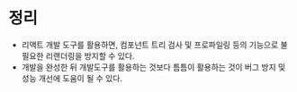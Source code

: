 # 정리
- 리액트 개발 도구를 활용하면, 컴포넌트 트리 검사 및 프로파일링 등의 기능으로 불필요한 리랜더링을 방지할 수 있다.
- 개발을 완성한 뒤 개발도구를 활용하는 것보다 틈틈이 활용하는 것이 버그 방지 및 성능 개선에 도움이 될 수 있다.